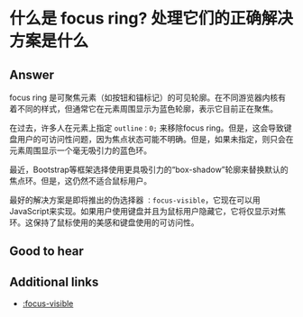 # 什么是 focus ring? 处理它们的正确解决方案是什么

## Answer

focus ring 是可聚焦元素（如按钮和锚标记）的可见轮廓。在不同游览器内核有着不同的样式，但通常它在元素周围显示为蓝色轮廓，表示它目前正在聚焦。

在过去，许多人在元素上指定 `outline：0;` 来移除focus ring。但是，这会导致键盘用户的可访问性问题，因为焦点状态可能不明确。但是，如果未指定，则只会在元素周围显示一个毫无吸引力的蓝色环。

最近，Bootstrap等框架选择使用更具吸引力的“box-shadow”轮廓来替换默认的焦点环。但是，这仍然不适合鼠标用户。

最好的解决方案是即将推出的伪选择器 `：focus-visible`，它现在可以用JavaScript来实现。如果用户使用键盘并且为鼠标用户隐藏它，它将仅显示对焦环。这保持了鼠标使用的美感和键盘使用的可访问性。

## Good to hear

## Additional links

* [:focus-visible](https://css-tricks.com/focus-visible-and-backwards-compatibility/)

<!-- tags: (css) -->

<!-- expertise: (2) -->
